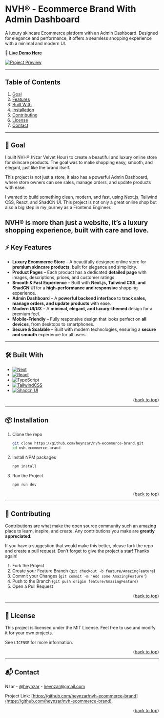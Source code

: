 <a id="readme-top"></a>

# NVH® - Ecommerce Brand With Admin Dashboard

A luxury skincare Ecommerce platform with an Admin Dashboard. Designed for elegance and performance, it offers a seamless shopping experience with a minimal and modern UI.

🚀 **[Live Demo Here](https://nvh.nzar.dev)**

[![Project Preview](/public/cover.png)](https://nvh.nzar.dev)

---

## Table of Contents

  <ol>
    <li><a href="#goal">Goal</a></li>
    <li><a href="#features">Features</a></li>
    <li><a href="#tech">Built With</a></li>
    <li><a href="#installation">Installation</a></li>
    <li><a href="#contributing">Contributing</a></li>
    <li><a href="#license">License</a></li>
    <li><a href="#contact">Contact</a></li>
  </ol>

---

<a id="goal"></a>

## 🎯 Goal

I built NVH® (Nzar Velvet Hour) to create a beautiful and luxury online store for skincare products. The goal was to make shopping easy, smooth, and elegant, just like the brand itself.

This project is not just a store, it also has a powerful Admin Dashboard, where store owners can see sales, manage orders, and update products with ease.

I wanted to build something clean, modern, and fast, using Next.js, Tailwind CSS, React, and ShadCN UI. This project is not only a great online shop but also a big step in my journey as a Frontend Engineer.

## NVH® is more than just a website, it’s a luxury shopping experience, built with care and love.

<a id="features"></a>

## ⚡ Key Features

- **Luxury Ecommerce Store** – A beautifully designed online store for **premium skincare products**, built for elegance and simplicity.
- **Product Pages** – Each product has a dedicated **detailed page** with images, descriptions, prices, and customer ratings.
- **Smooth & Fast Experience** – Built with **Next.js, Tailwind CSS, and ShadCN UI** for a **high-performance and responsive** shopping experience.
- **Admin Dashboard** – A **powerful backend interface** to **track sales, manage orders, and update products** with ease.
- **Modern UI/UX** – A **minimal, elegant, and luxury-themed** design for a premium feel.
- **Mobile-Friendly** – Fully responsive design that looks perfect on **all devices**, from desktops to smartphones.
- **Secure & Scalable** – Built with modern technologies, ensuring a **secure and smooth** experience for all users.

---

<a id="tech"></a>

## 🛠 Built With

- [![Next][Next.js]][Next-url]
- [![React][React.js]][React-url]
- [![TypeScript][TypeScript]][TypeScript-url]
- [![TailwindCSS][TailwindCSS]][TailwindCSS-url]
- [![Shadcn UI][Shadcn-UI]][Shadcn-url]

<p align="right">(<a href="#readme-top">back to top</a>)</p>

---

<a id="installation"></a>

## 📦 Installation

1. Clone the repo
   ```sh
   git clone https://github.com/heynzar/nvh-ecommerce-brand.git
   cd nvh-ecommerce-brand
   ```
2. Install NPM packages
   ```sh
   npm install
   ```
3. Run the Project
   ```sh
   npm run dev
   ```

<p align="right">(<a href="#readme-top">back to top</a>)</p>

---

<a id="contributing"></a>

## 🤝 Contributing

Contributions are what make the open source community such an amazing place to learn, inspire, and create. Any contributions you make are **greatly appreciated**.

If you have a suggestion that would make this better, please fork the repo and create a pull request.
Don't forget to give the project a star! Thanks again!

1. Fork the Project
2. Create your Feature Branch (`git checkout -b feature/AmazingFeature`)
3. Commit your Changes (`git commit -m 'Add some AmazingFeature'`)
4. Push to the Branch (`git push origin feature/AmazingFeature`)
5. Open a Pull Request

<p align="right">(<a href="#readme-top">back to top</a>)</p>

---

<a id="license"></a>

## 📜 License

This project is licensed under the MIT License. Feel free to use and modify it for your own projects.

See `LICENSE` for more information.

<p align="right">(<a href="#readme-top">back to top</a>)</p>

---

<a id="contact"></a>

## 📬 Contact

Nzar - [@heynzar](https://x.com/heynzar) - heynzar@gmail.com

Project Link: [https://github.com/heynzar/nvh-ecommerce-brand](https://github.com/heynzar/nvh-ecommerce-brand)

<p align="right">(<a href="#readme-top">back to top</a>)</p>

[Next.js]: https://img.shields.io/badge/next.js-000000?style=for-the-badge&logo=nextdotjs&logoColor=white
[Next-url]: https://nextjs.org/
[React.js]: https://img.shields.io/badge/React-000000?style=for-the-badge&logo=react&logoColor=61DAFB
[React-url]: https://react.dev/
[TypeScript]: https://img.shields.io/badge/typescript-000000?style=for-the-badge&logo=typescript&logoColor=60a5fa
[TypeScript-url]: https://www.typescriptlang.org
[TailwindCSS]: https://img.shields.io/badge/TailwindCSS-000000?style=for-the-badge&logo=tailwindcss&logoColor=38bdf8
[TailwindCSS-url]: https://tailwindcss.com
[Shadcn-UI]: https://img.shields.io/badge/shadcn%20ui-000000?style=for-the-badge
[Shadcn-url]: https://ui.shadcn.com/
